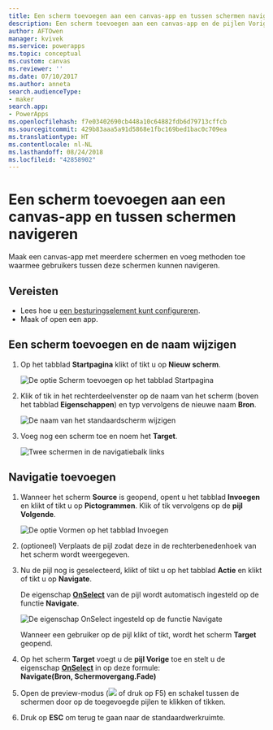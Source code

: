 ```yaml
---
title: Een scherm toevoegen aan een canvas-app en tussen schermen navigeren | Microsoft Docs
description: Een scherm toevoegen aan een canvas-app en de pijlen Vorige en Volgende gebruiken om in PowerApps tussen schermen te navigeren
author: AFTOwen
manager: kvivek
ms.service: powerapps
ms.topic: conceptual
ms.custom: canvas
ms.reviewer: ''
ms.date: 07/10/2017
ms.author: anneta
search.audienceType:
- maker
search.app:
- PowerApps
ms.openlocfilehash: f7e03402690cb448a10c64882fdb6d79713cffcb
ms.sourcegitcommit: 429b83aaa5a91d5868e1fbc169bed1bac0c709ea
ms.translationtype: HT
ms.contentlocale: nl-NL
ms.lasthandoff: 08/24/2018
ms.locfileid: "42858902"
---
```

# <a name="add-a-screen-to-a-canvas-app-and-navigate-between-screens"></a>Een scherm toevoegen aan een canvas-app en tussen schermen navigeren

Maak een canvas-app met meerdere schermen en voeg methoden toe waarmee gebruikers tussen deze schermen kunnen navigeren.

## <a name="prerequisites"></a>Vereisten

* Lees hoe u [een besturingselement kunt configureren](add-configure-controls.md).
* Maak of open een app.

## <a name="add-and-rename-a-screen"></a>Een scherm toevoegen en de naam wijzigen

1. Op het tabblad **Startpagina** klikt of tikt u op **Nieuw scherm**.

    ![De optie Scherm toevoegen op het tabblad Startpagina](./media/add-screen-context-variables/add-screen.png)

2. Klik of tik in het rechterdeelvenster op de naam van het scherm (boven het tabblad **Eigenschappen**) en typ vervolgens de nieuwe naam **Bron**.

    ![De naam van het standaardscherm wijzigen](./media/add-screen-context-variables/name-source-screen.png)

3. Voeg nog een scherm toe en noem het **Target**.

    ![Twee schermen in de navigatiebalk links](./media/add-screen-context-variables/two-screens-in-nav.png)

## <a name="add-navigation"></a>Navigatie toevoegen
1. Wanneer het scherm **Source** is geopend, opent u het tabblad **Invoegen** en klikt of tikt u op **Pictogrammen**. Klik of tik vervolgens op de **pijl Volgende**.  

    ![De optie Vormen op het tabblad Invoegen](./media/add-screen-context-variables/add-next-arrow.png)

2. (optioneel) Verplaats de pijl zodat deze in de rechterbenedenhoek van het scherm wordt weergegeven.

3. Nu de pijl nog is geselecteerd, klikt of tikt u op het tabblad **Actie** en klikt of tikt u op **Navigate**.

    De eigenschap **[OnSelect](controls/properties-core.md)** van de pijl wordt automatisch ingesteld op de functie **Navigate**.  

    ![De eigenschap OnSelect ingesteld op de functie Navigate](./media/add-screen-context-variables/onselect-default.png)

    Wanneer een gebruiker op de pijl klikt of tikt, wordt het scherm **Target** geopend.

4. Op het scherm **Target** voegt u de **pijl Vorige** toe en stelt u de eigenschap **[OnSelect](controls/properties-core.md)** in op deze formule:
   <br>**Navigate(Bron, Schermovergang.Fade)**

5. Open de preview-modus (![](./media/add-screen-context-variables/preview.png) of druk op F5) en schakel tussen de schermen door op de toegevoegde pijlen te klikken of tikken.

6. Druk op **ESC** om terug te gaan naar de standaardwerkruimte.
